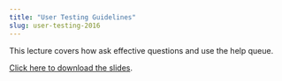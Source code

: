 ```yaml
---
title: "User Testing Guidelines"
slug: user-testing-2016
---
```


This lecture covers how ask effective questions and use the help queue.

[Click here to download the slides](https://github.com/MakeSchool-Tutorials/SA-2016-Apps-Lectures/raw/master/P9-User-Testing/UserTesting.pdf).
